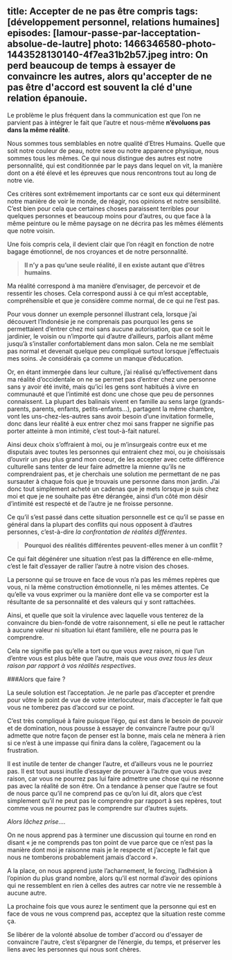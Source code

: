 title: Accepter de ne pas être compris
tags: [développement personnel, relations humaines]
episodes: [lamour-passe-par-lacceptation-absolue-de-lautre]
photo: 1466346580-photo-1443528130140-4f7ea31b2b57.jpeg
intro: On perd beaucoup de temps à essayer de convaincre les autres, alors qu'accepter de ne pas être d'accord est souvent la clé d'une relation épanouie.
---
Le problème le plus fréquent dans la communication est que l’on ne parvient pas à intégrer le fait que l’autre et nous-même **n’évoluons pas dans la même réalité**.

Nous sommes tous semblables en notre qualité d’Etres Humains. Quelle que soit notre couleur de peau, notre sexe ou notre apparence physique, nous sommes tous les mêmes. Ce qui nous distingue des autres est notre personnalité, qui est conditionnée par le pays dans lequel on vit, la manière dont on a été élevé et les épreuves que nous rencontrons tout au long de notre vie.

Ces critères sont extrêmement importants car ce sont eux qui déterminent notre manière de voir le monde, de réagir, nos opinions et notre sensibilité. C’est bien pour cela que certaines choses paraissent terribles pour quelques personnes et beaucoup moins pour d’autres, ou que face à la même peinture ou le même paysage on ne décrira pas les mêmes éléments que notre voisin.

Une fois compris cela, il devient clair que l’on réagit en fonction de notre bagage émotionnel, de nos croyances et de notre personnalité.

>**Il n’y a pas qu’une seule réalité, il en existe autant que d’êtres humains**.

Ma réalité correspond à ma manière d’envisager, de percevoir et de ressentir les choses. Cela correspond aussi à ce qui m’est acceptable, compréhensible et que je considère comme normal, de ce qui ne l’est pas. 

Pour vous donner un exemple personnel illustrant cela, lorsque j’ai découvert l’Indonésie je ne comprenais pas pourquoi les gens se permettaient d’entrer chez moi sans aucune autorisation, que ce soit le jardinier, le voisin ou n’importe qui d’autre d’ailleurs, parfois allant même jusqu’à s’installer confortablement dans mon salon. Cela ne me semblait pas normal et devenait quelque peu compliqué surtout lorsque j’effectuais mes soins. Je considérais ça comme un manque d’éducation.

Or, en étant immergée dans leur culture, j’ai réalisé qu’effectivement dans ma réalité d’occidentale on ne se permet pas d’entrer chez une personne sans y avoir été invité, mais qu’ici les gens sont habitués à vivre en communauté et que l’intimité est donc une chose que peu de personnes connaissent. La plupart des balinais vivent en famille au sens large (grands-parents, parents, enfants, petits-enfants…), partagent la même chambre, vont les uns-chez-les-autres sans avoir besoin d’une invitation formelle, donc dans leur réalité à eux entrer chez moi sans frapper ne signifie pas porter atteinte à mon intimité, c’est tout-à-fait naturel.

Ainsi deux choix s’offraient à moi, ou je m’insurgeais contre eux et me disputais avec toutes les personnes qui entraient chez moi, ou je choisissais d’ouvrir un peu plus grand mon coeur, de les accepter avec cette différence culturelle sans tenter de leur faire admettre la mienne qu’ils ne comprendraient pas, et je cherchais une solution me permettant de ne pas sursauter à chaque fois que je trouvais une personne dans mon jardin. J’ai donc tout simplement acheté un cadenas que je mets lorsque je suis chez moi et que je ne souhaite pas être dérangée, ainsi d’un côté mon désir d’intimité est respecté et de l’autre je ne froisse personne.

Ce qu’il s’est passé dans cette situation personnelle est ce qu’il se passe en général dans la plupart des conflits qui nous opposent à d’autres personnes, c’est-à-dire *la confrontation de réalités différentes*.

>**Pourquoi des réalités différentes peuvent-elles mener à un conflit ?**

Ce qui fait dégénérer une situation n’est pas la différence en elle-même, c’est le fait d’essayer de rallier l’autre à notre vision des choses.

La personne qui se trouve en face de vous n’a pas les mêmes repères que vous, ni la même construction émotionnelle, ni les mêmes attentes. Ce qu’elle va vous exprimer ou la manière dont elle va se comporter est la résultante de sa personnalité et des valeurs qui y sont rattachées.

Ainsi, et quelle que soit la virulence avec laquelle vous tenterez de la convaincre du bien-fondé de votre raisonnement, si elle ne peut le rattacher à aucune valeur ni situation lui étant familière, elle ne pourra pas le comprendre. 

Cela ne signifie pas qu’elle a tort ou que vous avez raison, ni que l’un d’entre vous est plus bête que l’autre, mais que *vous avez tous les deux raison par rapport à vos réalités respectives*.

###Alors que faire ?

La seule solution est l’acceptation. Je ne parle pas d’accepter et prendre pour vôtre le point de vue de votre interlocuteur, mais d’accepter le fait que vous ne tomberez pas d’accord sur ce point.

C’est très compliqué à faire puisque l’égo, qui est dans le besoin de pouvoir et de domination, nous pousse à essayer de convaincre l’autre pour qu’il admette que notre façon de penser est la bonne, mais cela ne mènera à rien si ce n’est à une impasse qui finira dans la colère, l’agacement ou la frustration.

Il est inutile de tenter de changer l’autre, et d’ailleurs vous ne le pourriez pas. Il est tout aussi inutile d’essayer de prouver à l’autre que vous avez raison, car vous ne pourrez pas lui faire admettre une chose qui ne résonne pas avec la réalité de son être. On a tendance à penser que l’autre se fout de nous parce qu’il ne comprend pas ce qu’on lui dit, alors que c’est simplement qu’il ne peut pas le comprendre par rapport à ses repères, tout comme vous ne pourrez pas le comprendre sur d’autres sujets.

*Alors lâchez prise….* 

On ne nous apprend pas à terminer une discussion qui tourne en rond en disant « je ne comprends pas ton point de vue parce que ce n’est pas la manière dont moi je raisonne mais je le respecte et j’accepte le fait que nous ne tomberons probablement jamais d’accord ». 

A la place, on nous apprend juste l’acharnement, le forcing, l’adhésion à l’opinion du plus grand nombre, alors qu’il est normal d’avoir des opinions qui ne ressemblent en rien à celles des autres car notre vie ne ressemble à aucune autre.

La prochaine fois que vous aurez le sentiment que la personne qui est en face de vous ne vous comprend pas, acceptez que la situation reste comme ça. 

Se libérer de la volonté absolue de tomber d'accord ou d'essayer de convaincre l'autre, c’est s’épargner de l’énergie, du temps, et préserver les liens avec les personnes qui nous sont chères.
